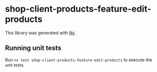 # shop-client-products-feature-edit-products

This library was generated with [Nx](https://nx.dev).

## Running unit tests

Run `nx test shop-client-products-feature-edit-products` to execute the unit tests.
